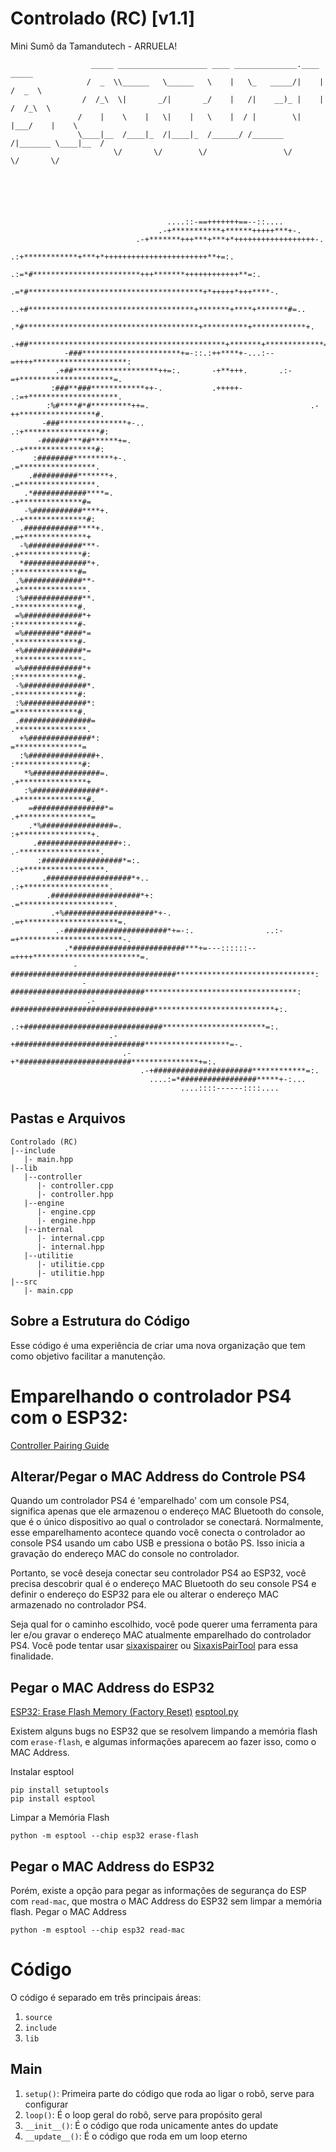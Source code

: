 # Controlado (RC) [v1.1]
 Mini Sumô da Tamandutech - ARRUELA!

 ```
                   _____ ____________________ ____ ______________.____       _____
                  /  _  \\______   \______   \    |   \_   _____/|    |     /  _  \
                 /  /_\  \|       _/|       _/    |   /|    __)_ |    |    /  /_\  \
                /    |    \    |   \|    |   \    |  / |        \|    |___/    |    \
                \____|__  /____|_  /|____|_  /______/ /_______  /|_______ \____|__  /
                        \/       \/        \/                 \/         \/       \/






                                    ....::-==+++++++==--::....
                                  .-+***********+******+++++***+-.
                             .-+*******+++***+***+*++++++++++++++++++-.
                         .:+************+***+*+++++++++++++++++++++++**+=:.
                      .:=*#************************+++*******++++++++++++**=:.
                    .=*#***************************************+*+++++*+++****-.
                 ..+#*************************************+*******+****+*******#=..
                .*#***************************************+**********+************+.
              .+##********************************************+*******+*************=.
             -###**********************+=-::.:++****+-...:--=++++*********************:
           .+##*******************++=:.       -+**+++.       .:-=+*********************=.
          :###**###************++-.           .+++++-            .:=+********************.
         :%#****#*#*********++=.                                    .-++*****************#.
        -###***************+-..                                       .:+*****************#:
       -######***##******+=.                                            .-+****************#:
      :########*********+-.                                               .=*****************.
     .##########*******+.                                                  .=*****************.
    .*############****=.                                                     -+**************#=
    -%###########****+.                                                      .-+**************#:
   .############****+.                                                        .=+**************+
   -%############***-                                                          .+**************#:
   *##############*+.                                                           :**************#=
  .%#############**-                                                            .+***************.
  :%#############**.                                                             -**************#.
  =%#############*+                                                              :**************#-
  =%########*####*=                                                              .**************#-
  +%#############*=                                                              .***************-
  =%#############*+                                                              :**************#-
  -%##############*.                                                             -**************#:
  :%##############*:                                                             =**************#.
  .################=                                                            .****************.
   +%##############*:                                                           =***************=
   :%###############+.                                                         :***************#:
    *%###############=.                                                       .+***************+
    :%###############*-                                                      .+***************#.
     =################*=                                                    .+****************=
     .*%################=.                                                 :+****************+.
      .##################+:.                                             .-******************.
       :##################*=:.                                         .:+******************.
        .###################*+..                                     .:+*******************.
         .####################*+:                                  .=*********************.
          .+%####################*+-.                           .=+*********************=.
           .-#######################*+=-:.                ..:-=+***********************-.
             .*#########################***+=---::::::--=++++************************=.
               -#####################################*******************************:
                 -##############################**********************************:
                  .-################################***************************+:.
                    .:+###############################***********************=:.
                       .-+#############################*******************=-.
                          .-+*#########################***************+=:.
                              .-+######################************=:.
                                ....:=*#################*****+-:...
                                       ....::::------::::....
 ```

## Pastas e Arquivos
 ```
 Controlado (RC)
 |--include
    |- main.hpp
 |--lib
    |--controller
       |- controller.cpp
       |- controller.hpp
    |--engine
       |- engine.cpp
       |- engine.hpp
    |--internal
       |- internal.cpp
       |- internal.hpp
    |--utilitie
       |- utilitie.cpp
       |- utilitie.hpp
 |--src
    |- main.cpp
 ```

## Sobre a Estrutura do Código
 Esse código é uma experiência de criar uma nova organização que tem como objetivo facilitar a manutenção.

# Emparelhando o controlador PS4 com o ESP32:
[Controller Pairing Guide](https://github.com/darthcloud/BlueRetro/wiki/Controller-pairing-guide)

## Alterar/Pegar o MAC Address do Controle PS4
 Quando um controlador PS4 é 'emparelhado' com um console PS4, significa apenas que ele armazenou o endereço MAC Bluetooth do console, que é o único dispositivo ao qual o controlador se conectará. Normalmente, esse emparelhamento acontece quando você conecta o controlador ao console PS4 usando um cabo USB e pressiona o botão PS. Isso inicia a gravação do endereço MAC do console no controlador.

 Portanto, se você deseja conectar seu controlador PS4 ao ESP32, você precisa descobrir qual é o endereço MAC Bluetooth do seu console PS4 e definir o endereço do ESP32 para ele ou alterar o endereço MAC armazenado no controlador PS4.

 Seja qual for o caminho escolhido, você pode querer uma ferramenta para ler e/ou gravar o endereço MAC atualmente emparelhado do controlador PS4. Você pode tentar usar [sixaxispairer](https://github.com/user-none/sixaxispairer) ou [SixaxisPairTool](https://sixaxispairtool.en.lo4d.com/windows) para essa finalidade.

## Pegar o MAC Address do ESP32
 [ESP32: Erase Flash Memory (Factory Reset)](https://randomnerdtutorials.com/esp32-erase-flash-memory/)
 [esptool.py](https://github.com/espressif/esptool)

 Existem alguns bugs no ESP32 que se resolvem limpando a memória flash com `erase-flash`, e algumas informações aparecem ao fazer isso, como o MAC Address.

 Instalar esptool
 ```
 pip install setuptools
 pip install esptool
 ```

 Limpar a Memória Flash
 ```
 python -m esptool --chip esp32 erase-flash
 ```

## Pegar o MAC Address do ESP32
 Porém, existe a opção para pegar as informações de segurança do ESP com `read-mac`, que mostra o MAC Address do ESP32 sem limpar a memória flash.
 Pegar o MAC Address
 ```
 python -m esptool --chip esp32 read-mac
 ```

# Código
 O código é separado em três principais áreas:
 1. `source`
 2. `include`
 3. `lib`

## Main
 1. `setup()`: Primeira parte do código que roda ao ligar o robô, serve para configurar
 2. `loop()`: É o loop geral do robô, serve para propósito geral
 3. `__init__()`: É o código que roda unicamente antes do update
 4. `__update__()`: É o código que roda em um loop eterno
